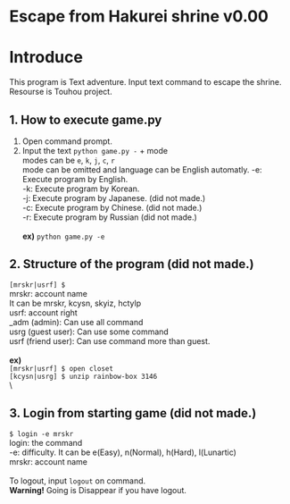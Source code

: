 # Escape from Hakurei shrine v0.00

# Introduce
 This program is Text adventure.
 Input text command to escape the shrine.
 Resourse is Touhou project.

## 1. How to execute game.py
 1. Open command prompt.
 2. Input the text ``python game.py -`` + mode\
 modes can be ``e``, ``k``, ``j``, ``c``, ``r`` \
 mode can be omitted and language can be English automatly.
 -e: Execute program by English.\
 -k: Execute program by Korean.\
 -j: Execute program by Japanese. (did not made.)\
 -c: Execute program by Chinese. (did not made.)\
 -r: Execute program by Russian (did not made.)\
 \
 **ex)** ``python game.py -e``

## 2. Structure of the program (did not made.)
 ``[mrskr|usrf] $ ``\
 mrskr: account name\
   It can be mrskr, kcysn, skyiz, hctylp\
 usrf: account right\
   \_adm (admin): Can use all command\
   usrg (guest user): Can use some command\
   usrf (friend user): Can use command more than guest.\
 \
 **ex)**\
 ``[mrskr|usrf] $ open closet``\
 ``[kcysn|usrg] $ unzip rainbow-box 3146``\
 \
## 3. Login from starting game (did not made.)
 ``$ login -e mrskr``\
 login: the command\
 -e: difficulty. It can be e(Easy), n(Normal), h(Hard), l(Lunartic)\
 mrskr: account name\
 \
 To logout, input ``logout`` on command.\
 **Warning!** Going is Disappear if you have logout.
